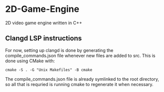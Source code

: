 # 2D-Game-Engine
2D video game engine written in C++

## Clangd LSP instructions
For now, setting up clangd is done by generating the compile_commands.json
file whenever new files are added to src. 
This is done using CMake with: 
```
cmake -S . -G "Unix Makefiles" -B cmake
```
The compile_commands.json file is already symlinked to the root directory,
so all that is requried is running cmake to regenerate it when necessary.
